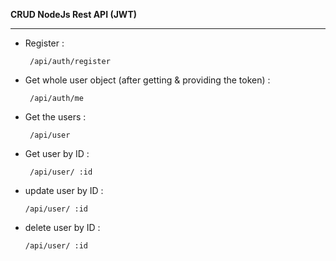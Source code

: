 **CRUD NodeJs Rest API (JWT)**

---

- Register :

       /api/auth/register

* Get whole user object (after getting & providing the token) :

       /api/auth/me

- Get the users :

       /api/user

- Get user by ID :

       /api/user/ :id

- update user by ID :

      /api/user/ :id

- delete user by ID :

      /api/user/ :id
